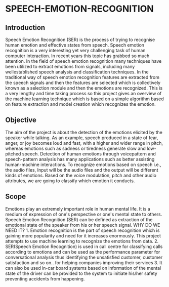 # SPEECH-EMOTION-RECOGNITION
## Introduction
Speech Emotion Recognition (SER) is the process of trying to recognise human emotion and effective states from speech. Speech emotion recognition is a very interesting yet very challenging task of human computer interaction. In recent years this topic has grabbed so much attention. In the field of speech emotion recognition many techniques have been utilized to extract emotions from signals, including many wellestablished speech analysis and classification techniques. In the traditional way of speech emotion recognition features are extracted from the speech signals and then the features are selected which is collectively known as a selection module and then the emotions are recognized. This is a very lengthy and time taking process so this project gives an overview of the machine learning technique which is based on a simple algorithm based on feature extraction and model creation which recognizes the emotion.
## Objective
The aim of the project is about the detection of the emotions elicited by the speaker while talking. As an example, speech produced in a state of fear, anger, or joy becomes loud and fast, with a higher and wider range in pitch, whereas emotions such as sadness or tiredness generate slow and low-pitched speech. Detection of human emotions through voicepattern and speech-pattern analysis has many applications such as better assisting human-machine interactions. To recognize emotions based on speech i.e., the audio files, Input will be the audio files and the output will be different kinds of emotions. Based on the voice modulation, pitch and other audio attributes, we are going to classify which emotion it conducts.
## Scope
Emotions play an extremely important role in human mental life. It is a medium of expression of one's perspective or one's mental state to others. Speech Emotion Recognition (SER) can be defined as extraction of the emotional state of the speaker from his or her speech signal.                                                    WHY DO WE NEED IT?                                                                                                                                                        1. Emotion recognition is the part of speech recognition which is gaining more popularity and need for it increases enormously. This project attempts to use machine learning to recognize the emotions from data.                                                                                                                           2. SER(Speech Emotion Recognition) is used in call centre for classifying calls according to emotions and can be used as the performance parameter for conversational analysis thus identifying the unsatisfied customer, customer satisfaction and so on.. for helping companies improving their services                                    3. It can also be used in-car board systems based on information of the mental state of the driver can be provided to the system to initiate his/her safety preventing accidents from happening.
